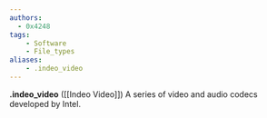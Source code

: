 ```yaml
---
authors:
  - 0x4248
tags:
    - Software
    - File_types
aliases:
    - .indeo_video
---
```

**.indeo_video** ([[Indeo Video]]) A series of video and audio codecs developed by Intel.
